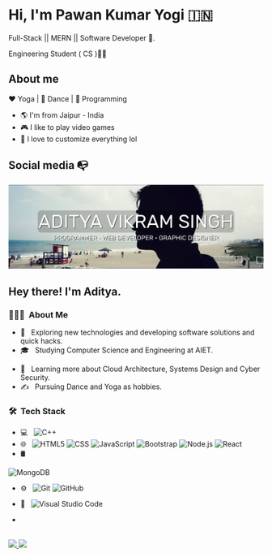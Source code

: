 

# Hi, I'm Pawan Kumar Yogi 🇮🇳

Full-Stack || MERN || Software Developer :robot:.

Engineering Student ( CS ):man_technologist:

## About me 

:heart: Yoga | :black_heart: Dance | :blue_heart: Programming

- :earth_americas: I'm from Jaipur - India
- :video_game: I like to play video games
- :gem: I love to customize everything lol


## Social media :mailbox_with_no_mail:

<img src="https://raw.githubusercontent.com/AVS1508/AVS1508/master/assets/Aditya%20Vikram%20Singh%20Banner.png">

<h2> Hey there! I'm Aditya.</h2>

<h3> 👨🏻‍💻 &nbsp;About Me </h3>

- 🤔 &nbsp; Exploring new technologies and developing software solutions and quick hacks.
- 🎓 &nbsp; Studying Computer Science and Engineering at AIET.
<!-- - 💼 &nbsp; Working as a Business Development Associate at VirtuBox InfoTech Private Limited. -->
- 🌱 &nbsp; Learning more about Cloud Architecture, Systems Design and Cyber Security.
- ✍️ &nbsp; Pursuing Dance and Yoga as hobbies.

<h3> 🛠 &nbsp;Tech Stack</h3>

- 💻 &nbsp;
  ![C++](https://img.shields.io/badge/-C++-333333?style=flat&logo=C%2B%2B&logoColor=00599C)
- 🌐 &nbsp;
  ![HTML5](https://img.shields.io/badge/-HTML5-333333?style=flat&logo=HTML5)
  ![CSS](https://img.shields.io/badge/-CSS-333333?style=flat&logo=CSS3&logoColor=1572B6)
  ![JavaScript](https://img.shields.io/badge/-JavaScript-333333?style=flat&logo=javascript)
  ![Bootstrap](https://img.shields.io/badge/-Bootstrap-333333?style=flat&logo=bootstrap&logoColor=563D7C)
  ![Node.js](https://img.shields.io/badge/-Node.js-333333?style=flat&logo=node.js)
  ![React](https://img.shields.io/badge/-React-333333?style=flat&logo=react)
- 🛢 &nbsp;
<!--   ![MySQL](https://img.shields.io/badge/-MySQL-333333?style=flat&logo=mysql) -->
  ![MongoDB](https://img.shields.io/badge/-MongoDB-333333?style=flat&logo=mongodb)
- ⚙️ &nbsp;
  ![Git](https://img.shields.io/badge/-Git-333333?style=flat&logo=git)
  ![GitHub](https://img.shields.io/badge/-GitHub-333333?style=flat&logo=github)
<!--   ![Markdown](https://img.shields.io/badge/-Markdown-333333?style=flat&logo=markdown) -->
- 🔧 &nbsp;
  ![Visual Studio Code](https://img.shields.io/badge/-Visual%20Studio%20Code-333333?style=flat&logo=visual-studio-code&logoColor=007ACC)
<!--   ![RStudio](https://img.shields.io/badge/-RStudio-333333?style=flat&logo=rstudio) -->
<!--   ![Eclipse](https://img.shields.io/badge/-Eclipse-333333?style=flat&logo=eclipse-ide&logoColor=2C2255) -->
-
<br/>

<a href="https://github.com/pawankumaryogi">
  <img height="180em" src="https://github-readme-stats.vercel.app/api?username=pawankumaryogi&theme=buefy&show_icons=true" />
  <img height="180em" src="https://github-readme-stats.vercel.app/api/top-langs/?username=pawankumaryogi&theme=buefy&layout=compact" />
</a>

<br/>

<!-- <h3> 🤝🏻 &nbsp;Connect with Me </h3>
 -->







